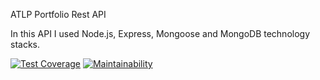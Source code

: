 ATLP Portfolio Rest API

In this API I used Node.js, Express, Mongoose and MongoDB technology stacks.

[![Test Coverage](https://api.codeclimate.com/v1/badges/65fed3677c9ac02ec314/test_coverage)](https://codeclimate.com/github/Steve-Ndicunguye/My_Portfolio-Rest-API/test_coverage)    [![Maintainability](https://api.codeclimate.com/v1/badges/65fed3677c9ac02ec314/maintainability)](https://codeclimate.com/github/Steve-Ndicunguye/My_Portfolio-Rest-API/maintainability)








